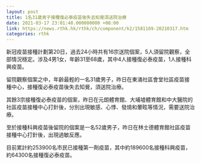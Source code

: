 ```yaml
---
layout: post
title: 1名31歲男子接種復必泰疫苗後失去知覺須送院治療
date: 2021-03-17 23:01:48.000000000 +08:00
link: https://news.rthk.hk/rthk/ch/component/k2/1581169-20210317.htm
categories: rthk
---
```


新冠疫苗接種計劃第20日，過去24小時共有16宗送院個案，5人須留院觀察，全部情況穩定。涉及4男1女，年齡31至68歲，其中4人接種復必泰疫苗，1人接種科興疫苗。

留院觀察個案之中，年齡最輕的一名31歲男子，昨日在東涌社區會堂社區疫苗接種中心，接種復必泰疫苗後失去知覺，須送院治療。 

其餘3宗接種復必泰疫苗的個案，昨日在元朗體育館、大埔墟體育館和中大醫院的社區疫苗接種中心打針後，分別出現敏感、心悸、發燒和暈眩等情況，需要送院治療。

至於接種科興疫苗後留院的個案是一名52歲男子，昨日在林士德體育館社區疫苗接種中心打針後，出現過敏反應。

目前累計約253900名市民已接種第一劑疫苗，其中約189600名接種科興疫苗，約64300名接種復必泰疫苗。
